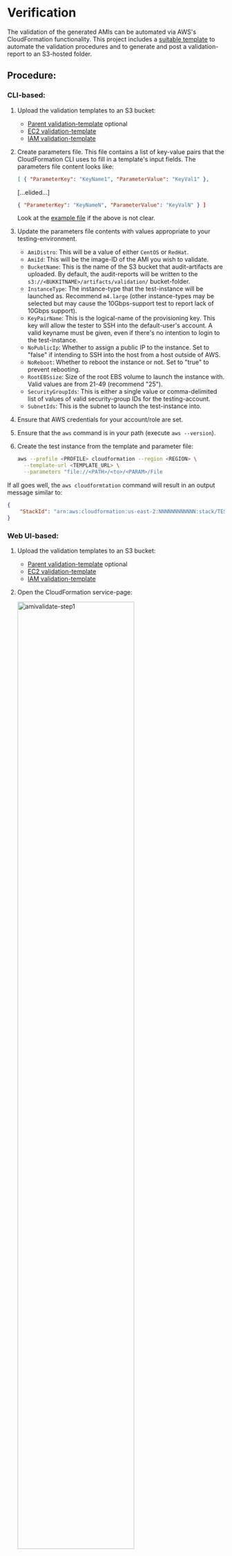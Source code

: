 # Verification

The validation of the generated AMIs can be automated via AWS's CloudFormation functionality. This project includes a [suitable template](Validation_child-EC2_el7.tmplt.json) to automate the validation procedures and to generate and post a validation-report to an S3-hosted folder.

## Procedure:

### CLI-based:

1. Upload the validation templates to an S3 bucket:
    - [Parent validation-template](ValidationCoordination.tmplt.json) optional
    - [EC2 validation-template](Validation_child-EC2_el7.tmplt.json)
    - [IAM validation-template](Validation_child-IAM.tmplt.json)

1. Create parameters file. This file contains a list of key-value pairs that the CloudFormation CLI uses to fill in a template's input fields. The parameters file content looks like:

    ```json
    [ { "ParameterKey": "KeyName1", "ParameterValue": "KeyVal1" },
    ```
    [...elided...]
    ```json
    { "ParameterKey": "KeyNameN", "ParameterValue": "KeyValN" } ]
    ```
    Look at the [example file](validation-generic.json) if the above is not clear.

1. Update the parameters file contents with values appropriate to your testing-environment.

    - `AmiDistro`: This will be a value of either `CentOS` or `RedHat`.
    - `AmiId`: This will be the image-ID of the AMI you wish to validate.
    - `BucketName`: This is the name of the S3 bucket that audit-artifacts are uploaded. By default, the audit-reports will be written to the `s3://<BUKKITNAME>/artifacts/validation/` bucket-folder.
    - `InstanceType`: The instance-type that the test-instance will be launched as. Recommend `m4.large` (other instance-types may be selected but may cause the 10Gbps-support test to report lack of 10Gbps support).
    - `KeyPairName`: This is the logical-name of the provisioning key. This key will allow the tester to SSH into the default-user's account. A valid keyname must be given, even if there's no intention to login to the test-instance.
    - `NoPublicIp`: Whether to assign a public IP to the instance. Set to "false" if intending to SSH into the host from a host outside of AWS.
    - `NoReboot`: Whether to reboot the instance or not. Set to "true" to prevent rebooting.
    - `RootEBSsize`: Size of the root EBS volume to launch the instance with. Valid values are from 21-49 (recommend "25").
    - `SecurityGroupIds`: This is either a single value or comma-delimited list of values of valid security-group IDs for the testing-account.
    - `SubnetIds`: This is the subnet to launch the test-instance into.

1. Ensure that AWS credentials for your account/role are set.
1. Ensure that the `aws` command is in your path (execute `aws --version`).
1. Create the test instance from the template and parameter file:

    ```bash
    aws --profile <PROFILE> cloudformation --region <REGION> \
      --template-url <TEMPLATE_URL> \
      --parameters "file://<PATH>/<to>/<PARAM>/File
    ```

If all goes well, the `aws cloudformtation` command will result in an output message similar to:

```json
{
    "StackId": "arn:aws:cloudformation:us-east-2:NNNNNNNNNNNN:stack/TEST-STDIN/1db002e4-d0dd-1e61-ba4b-05052c82a405"
}
```

### Web UI-based:

1. Upload the validation templates to an S3 bucket:
    - [Parent validation-template](ValidationCoordination.tmplt.json) optional
    - [EC2 validation-template](Validation_child-EC2_el7.tmplt.json)
    - [IAM validation-template](Validation_child-IAM.tmplt.json)
1. Open the CloudFormation service-page:

    <img src="https://cloud.githubusercontent.com/assets/7087031/22160753/0d691844-df15-11e6-92be-37222f280101.png" alt="amivalidate-step1" width="75%" height="75%">

    Then click on the "Create" button.

1. Place the URL to the template in the `Specify an Amazon S3 template URL` box.

    <img src="https://cloud.githubusercontent.com/assets/7087031/22160754/0d6a9b1a-df15-11e6-90fd-594cdaa7a91e.png" alt="amivalidate-step2" width="75%" height="75%">

    Then click on the "Next" button.

1. On the `Specify Details` page:

    <img src="https://cloud.githubusercontent.com/assets/7087031/22161151/295de7da-df17-11e6-9a7a-b55a85777473.png" alt="amivalidate-step3" width="75%" height="75%">

    Ensure that each box contains valid values. Then click on the "Next" button.

1. On the `Options` page:

    <img src="https://cloud.githubusercontent.com/assets/7087031/22160758/0d722e52-df15-11e6-849e-d2633e70b5ff.png" alt="amivalidate-step4" width="75%" height="75%">

   (Optional) Check the `No` radio-box in the `Rollback on failure` section. Doing this should allow you to investigate what went wrong in the instance should the stack-creation fail.

    Then click on the "Next" button.

1. Verify that the data on the `Review` page looks correct:

    <img src="https://cloud.githubusercontent.com/assets/7087031/22160756/0d6c3b0a-df15-11e6-8766-204d2e215a42.png" alt="amivalidate-step5" width="75%" height="75%">

    Then click on the "Next" button. This will cause CloudFormation to attempt assemble your AMI-validation stack.

1. Once CloudFormation kicks off the stack-assembly process, the Web UI will return to the `Stacks` page:

    <img src="https://cloud.githubusercontent.com/assets/7087031/22160757/0d6dd6b8-df15-11e6-8777-c1120c846c02.png" alt="amivalidate-step6" width="75%" height="75%">

    The new stack should show up in either a `CREATE_IN_PROCESS` or `CREATE_COMPLETE` stage.

    Note: If the page renders and your stack does not appear, hit the page-refresh button.

1. Click on the stack-name if you want to see the details of the stack-creation process:

    <img src="https://cloud.githubusercontent.com/assets/7087031/22160755/0d6c1e5e-df15-11e6-8778-d05fec1ec3ba.png" alt="amivalidate-step7" width="75%" height="75%">

## Results
Allow 3-5 minutes to pass after receiving the StackId (if using the CLI method) or the Web UI shows the stack in `CREATE_COMPLETE` state. Look in `s3://<BUCKET_NAME>/artifacts/validation/` for a new audit file. The audit-file will take a name similar to: `audit_<AMI_ID>-<YYYYMmmDD>.txt` (where `AMI_ID` is the ID of the AMI that was validated and `YYYMmmDD` will be something like `2017Jan11`). The file's contents will be similar to:

```
Check 10Gbps support: Found 10Gbps support
==========
Check EBS-resizing: Root EBS was resized
==========
Check for AWS packages:
   aws-apitools-cfn-1.0.12-1.0.el7.noarch
   aws-apitools-as-1.0.61.6-1.0.el7.noarch
   aws-amitools-ec2-1.5.9-0.0.el7.noarch
   aws-apitools-mon-1.0.20.0-1.0.el7.noarch
   aws-scripts-ses-2014.05.14-1.2.el7.noarch
   aws-apitools-iam-1.5.0-1.2.el7.noarch
   aws-apitools-ec2-1.7.3.0-1.0.el7.noarch
   aws-cfn-bootstrap-1.4-15.9.el7.noarch
   aws-apitools-common-1.1.0-1.9.el7.noarch
   aws-apitools-rds-1.19.002-1.0.el7.noarch
   aws-apitools-elb-1.0.35.0-1.0.el7.noarch
==========
Check AWS CLI version:
   aws-cli/1.11.58 Python/2.7.5 Linux/3.10.0-514.10.2.el7.x86_64 botocore/1.5.21
==========
Check RPM repo-access:
repo id                       repo name                           status
C7.0.1406-base/x86_64         CentOS-7.0.1406 - Base              disabled
C7.0.1406-centosplus/x86_64   CentOS-7.0.1406 - CentOSPlus        disabled
C7.0.1406-extras/x86_64       CentOS-7.0.1406 - Extras            disabled
C7.0.1406-fasttrack/x86_64    CentOS-7.0.1406 - CentOSPlus        disabled
C7.0.1406-updates/x86_64      CentOS-7.0.1406 - Updates           disabled
C7.1.1503-base/x86_64         CentOS-7.1.1503 - Base              disabled
C7.1.1503-centosplus/x86_64   CentOS-7.1.1503 - CentOSPlus        disabled
C7.1.1503-extras/x86_64       CentOS-7.1.1503 - Extras            disabled
C7.1.1503-fasttrack/x86_64    CentOS-7.1.1503 - CentOSPlus        disabled
C7.1.1503-updates/x86_64      CentOS-7.1.1503 - Updates           disabled
C7.2.1511-base/x86_64         CentOS-7.2.1511 - Base              disabled
C7.2.1511-centosplus/x86_64   CentOS-7.2.1511 - CentOSPlus        disabled
C7.2.1511-extras/x86_64       CentOS-7.2.1511 - Extras            disabled
C7.2.1511-fasttrack/x86_64    CentOS-7.2.1511 - CentOSPlus        disabled
C7.2.1511-updates/x86_64      CentOS-7.2.1511 - Updates           disabled
base/7/x86_64                 CentOS-7 - Base                     enabled: 9,363
base-debuginfo/x86_64         CentOS-7 - Debuginfo                disabled
base-source/7                 CentOS-7 - Base Sources             disabled
c7-media                      CentOS-7 - Media                    disabled
centosplus/7/x86_64           CentOS-7 - Plus                     disabled
centosplus-source/7           CentOS-7 - Plus Sources             disabled
cr/7/x86_64                   CentOS-7 - cr                       disabled
epel/x86_64                   Extra Packages for Enterprise Linux disabled
epel-debuginfo/x86_64         Extra Packages for Enterprise Linux disabled
epel-source/x86_64            Extra Packages for Enterprise Linux disabled
epel-testing/x86_64           Extra Packages for Enterprise Linux disabled
epel-testing-debuginfo/x86_64 Extra Packages for Enterprise Linux disabled
epel-testing-source/x86_64    Extra Packages for Enterprise Linux disabled
extras/7/x86_64               CentOS-7 - Extras                   enabled:   311
extras-source/7               CentOS-7 - Extras Sources           disabled
fasttrack/7/x86_64            CentOS-7 - fasttrack                disabled
updates/7/x86_64              CentOS-7 - Updates                  enabled: 1,107
updates-source/7              CentOS-7 - Updates Sources          disabled
repolist: 10,781
==========
Active swap device(s):
   /dev/dm-1
==========
Mounted partition for /boot was found
==========
/tmp is mounted from tmpfs
==========
Check booted kernel:
   Name        : kernel
   Version     : 3.10.0
   Release     : 514.10.2.el7
   Architecture: x86_64
   Install Date: Wed 08 Mar 2017 05:39:07 PM UTC
   Group       : System Environment/Kernel
   Size        : 154822974
   License     : GPLv2
   Signature   : RSA/SHA256, Fri 03 Mar 2017 11:37:02 AM UTC, Key ID 24c6a8a7f4a80eb5
   Source RPM  : kernel-3.10.0-514.10.2.el7.src.rpm
   Build Date  : Fri 03 Mar 2017 12:55:11 AM UTC
   Build Host  : kbuilder.dev.centos.org
   Relocations : (not relocatable)
   Packager    : CentOS BuildSystem <http://bugs.centos.org>
   Vendor      : CentOS
   URL         : http://www.kernel.org/
   Summary     : The Linux kernel
   Description :
   The kernel package contains the Linux kernel (vmlinuz), the core of any
   Linux operating system.  The kernel handles the basic functions
   of the operating system: memory allocation, process allocation, device
   input and output, etc.
==========
Check SELinux mode: Enforcing
==========
Check Xen root-dev mapping: enabled
```
